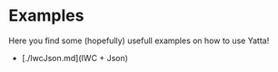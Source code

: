 # Examples

Here you find some (hopefully) usefull examples on how to use Yatta!


* [./IwcJson.md](IWC + Json)
